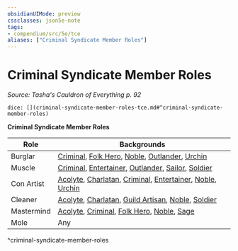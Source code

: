 ```yaml
---
obsidianUIMode: preview
cssclasses: json5e-note
tags:
- compendium/src/5e/tce
aliases: ["Criminal Syndicate Member Roles"]
---
```

# Criminal Syndicate Member Roles
*Source: Tasha's Cauldron of Everything p. 92* 

`dice: [](criminal-syndicate-member-roles-tce.md#^criminal-syndicate-member-roles)`

**Criminal Syndicate Member Roles**

| Role | Backgrounds |
|------|-------------|
| Burglar | [Criminal](b_criminal.md), [Folk Hero](b_folk-hero.md), [Noble](2.%20GM%20Tools/5eTools%20Compendium%20&%20Rules/z_compendium/backgrounds/b_noble.md), [Outlander](b_outlander.md), [Urchin](b_urchin.md) |
| Muscle | [Criminal](b_criminal.md), [Entertainer](b_entertainer.md), [Outlander](b_outlander.md), [Sailor](b_sailor.md), [Soldier](b_soldier.md) |
| Con Artist | [Acolyte](2.%20GM%20Tools/5eTools%20Compendium%20&%20Rules/z_compendium/backgrounds/b_acolyte.md), [Charlatan](b_charlatan.md), [Criminal](b_criminal.md), [Entertainer](b_entertainer.md), [Noble](2.%20GM%20Tools/5eTools%20Compendium%20&%20Rules/z_compendium/backgrounds/b_noble.md), [Urchin](b_urchin.md) |
| Cleaner | [Acolyte](2.%20GM%20Tools/5eTools%20Compendium%20&%20Rules/z_compendium/backgrounds/b_acolyte.md), [Charlatan](b_charlatan.md), [Guild Artisan](b_guild-artisan.md), [Noble](2.%20GM%20Tools/5eTools%20Compendium%20&%20Rules/z_compendium/backgrounds/b_noble.md), [Soldier](b_soldier.md) |
| Mastermind | [Acolyte](2.%20GM%20Tools/5eTools%20Compendium%20&%20Rules/z_compendium/backgrounds/b_acolyte.md), [Criminal](b_criminal.md), [Folk Hero](b_folk-hero.md), [Noble](2.%20GM%20Tools/5eTools%20Compendium%20&%20Rules/z_compendium/backgrounds/b_noble.md), [Sage](b_sage.md) |
| Mole | Any |
^criminal-syndicate-member-roles